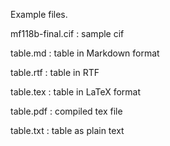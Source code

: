 Example files.

mf118b-final.cif  : sample cif 

table.md          : table in Markdown format

table.rtf         : table in RTF

table.tex         : table in LaTeX format

table.pdf         : compiled tex file

table.txt         : table as plain text
